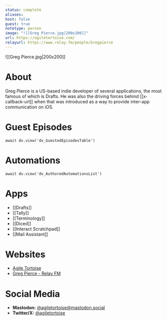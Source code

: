 ```yaml
---
status: complete
aliases: 
host: false
guest: true
notetype: person
image: "![[Greg Pierce.jpg|200x200]]"
url: https://agiletortoise.com/
relayurl: https://www.relay.fm/people/Gregpierce
---
```


![[Greg Pierce.jpg|200x200]]

# About
Greg Pierce is a US-based indie developer of several applications, the most famous of which is Drafts. He was also the driving forces behind [[x-callback-url]] when that was introduced as a way to provide inter-app communication on iOS.

# Guest Episodes
```dataviewjs
await dv.view('dv_GuestedEpisodesTable')
```
# Automations
```dataviewjs
await dv.view('dv_AuthoredAutomationsList')
```

# Apps
- [[Drafts]]
- [[Tally]]
- [[Terminology]]
- [[Diced]]
- [[Interact Scratchpad]]
- [[Mail Assistant]]

# Websites
- [Agile Tortoise](https://agiletortoise.com/)
- [Greg Pierce - Relay FM](https://www.relay.fm/people/Gregpierce)

# Social Media
- **Mastodon:** [@agiletortoise@mastodon.social](https://mastodon.social/@agiletortoise)
- **Twitter/X:** [@agiletortoise](https://twitter.com/agiletortoise)
